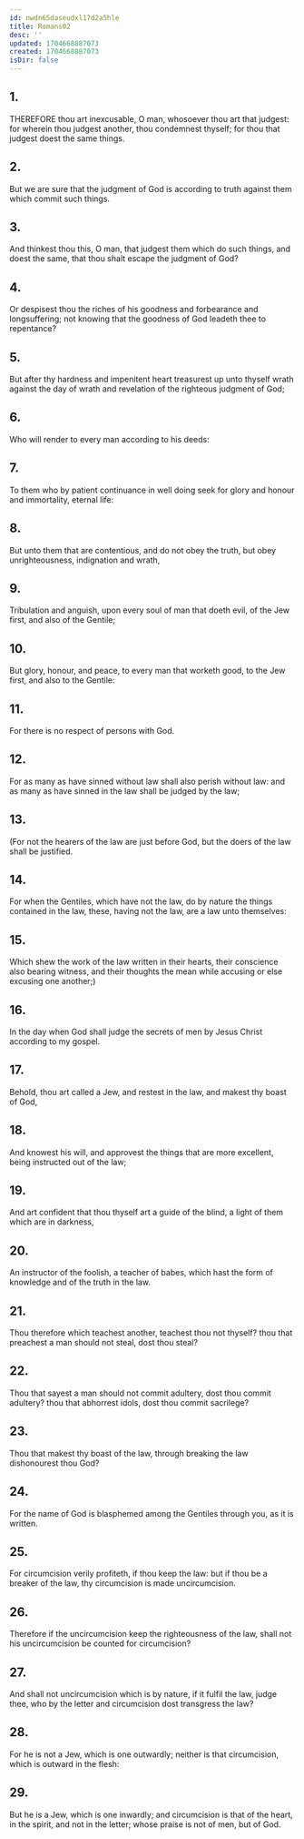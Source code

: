 ```yaml
---
id: nwdn65daseudxl17d2a5hle
title: Romans02
desc: ''
updated: 1704668887073
created: 1704668887073
isDir: false
---
```

## 1.
THEREFORE thou art inexcusable, O man, whosoever thou art that judgest: for wherein thou judgest another, thou condemnest thyself; for thou that judgest doest the same things.
## 2.
But we are sure that the judgment of God is according to truth against them which commit such things.
## 3.
And thinkest thou this, O man, that judgest them which do such things, and doest the same, that thou shalt escape the judgment of God?
## 4.
Or despisest thou the riches of his goodness and forbearance and longsuffering; not knowing that the goodness of God leadeth thee to repentance?
## 5.
But after thy hardness and impenitent heart treasurest up unto thyself wrath against the day of wrath and revelation of the righteous judgment of God;
## 6.
Who will render to every man according to his deeds:
## 7.
To them who by patient continuance in well doing seek for glory and honour and immortality, eternal life:
## 8.
But unto them that are contentious, and do not obey the truth, but obey unrighteousness, indignation and wrath,
## 9.
Tribulation and anguish, upon every soul of man that doeth evil, of the Jew first, and also of the Gentile;
## 10.
But glory, honour, and peace, to every man that worketh good, to the Jew first, and also to the Gentile:
## 11.
For there is no respect of persons with God.
## 12.
For as many as have sinned without law shall also perish without law: and as many as have sinned in the law shall be judged by the law;
## 13.
(For not the hearers of the law are just before God, but the doers of the law shall be justified.
## 14.
For when the Gentiles, which have not the law, do by nature the things contained in the law, these, having not the law, are a law unto themselves:
## 15.
Which shew the work of the law written in their hearts, their conscience also bearing witness, and their thoughts the mean while accusing or else excusing one another;)
## 16.
In the day when God shall judge the secrets of men by Jesus Christ according to my gospel.
## 17.
Behold, thou art called a Jew, and restest in the law, and makest thy boast of God,
## 18.
And knowest his will, and approvest the things that are more excellent, being instructed out of the law;
## 19.
And art confident that thou thyself art a guide of the blind, a light of them which are in darkness,
## 20.
An instructor of the foolish, a teacher of babes, which hast the form of knowledge and of the truth in the law.
## 21.
Thou therefore which teachest another, teachest thou not thyself? thou that preachest a man should not steal, dost thou steal?
## 22.
Thou that sayest a man should not commit adultery, dost thou commit adultery? thou that abhorrest idols, dost thou commit sacrilege?
## 23.
Thou that makest thy boast of the law, through breaking the law dishonourest thou God?
## 24.
For the name of God is blasphemed among the Gentiles through you, as it is written.
## 25.
For circumcision verily profiteth, if thou keep the law: but if thou be a breaker of the law, thy circumcision is made uncircumcision.
## 26.
Therefore if the uncircumcision keep the righteousness of the law, shall not his uncircumcision be counted for circumcision?
## 27.
And shall not uncircumcision which is by nature, if it fulfil the law, judge thee, who by the letter and circumcision dost transgress the law?
## 28.
For he is not a Jew, which is one outwardly; neither is that circumcision, which is outward in the flesh:
## 29.
But he is a Jew, which is one inwardly; and circumcision is that of the heart, in the spirit, and not in the letter; whose praise is not of men, but of God.
